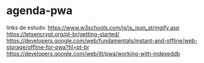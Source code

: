 # agenda-pwa

links de estudo:
https://www.w3schools.com/js/js_json_stringify.asp
https://letsencrypt.org/pt-br/getting-started/
https://developers.google.com/web/fundamentals/instant-and-offline/web-storage/offline-for-pwa?hl=pt-br
https://developers.google.com/web/ilt/pwa/working-with-indexeddb
